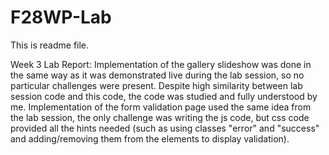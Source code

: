 # F28WP-Lab
This is readme file.

Week 3 Lab Report:
Implementation of the gallery slideshow was done in the same way as it was demonstrated live during the lab session, so no particular challenges were present. Despite high similarity between lab session code and this code, the code was studied and fully understood by me.
Implementation of the form validation page used the same idea from the lab session, the only challenge was writing the js code, but css code provided all the hints needed (such as using classes "error" and "success" and adding/removing them from the elements to display validation).
